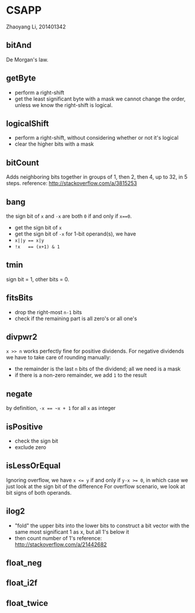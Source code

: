 # CSAPP
Zhaoyang Li, 201401342

## bitAnd
De Morgan's law.

## getByte
* perform a right-shift
* get the least significant byte with a mask
we cannot change the order, unless we know the right-shift is logical.

## logicalShift
* perform a right-shift, without considering whether or not it's logical
* clear the higher bits with a mask

## bitCount
Adds neighboring bits together in groups of 1, then 2, then 4, up to 32, in 5 steps.
reference: http://stackoverflow.com/a/3815253

## bang
the sign bit of `x` and `-x` are both `0` if and only if `x==0`.
* get the sign bit of `x`
* get the sign bit of `-x`
for 1-bit operand(s), we have
* `x||y == x|y`
* `!x   == (x+1) & 1`

## tmin
sign bit = 1, other bits = 0.

## fitsBits
* drop the right-most `n-1` bits
* check if the remaining part is all zero's or all one's

## divpwr2
`x >> n` works perfectly fine for positive dividends.
For negative dividends we have to take care of rounding manually:
* the remainder is the last `n` bits of the dividend; all we need is a mask
* if there is a non-zero remainder, we add `1` to the result

## negate
by definition, `-x == ~x + 1` for all `x` as integer

## isPositive
* check the sign bit
* exclude zero

## isLessOrEqual
Ignoring overflow, we have `x <= y` if and only if `y-x >= 0`, in which case we just look at the sign bit of the difference
For overflow scenario, we look at bit signs of both operands.

## ilog2
* "fold" the upper bits into the lower bits to construct a bit vector with the same most significant 1 as x, but all 1's below it
* then count number of 1's
reference: http://stackoverflow.com/a/21442682

## float_neg

## float_i2f

## float_twice
